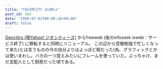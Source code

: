```yaml
---
title: "YASIMCITY 2ndMix"
post_id: 363
date: "1999-07-01T00:00:26+09:00"
draft: false
---
```



[Geocitirs (現Yahoo! ジオシティーズ)](http://geocities.yahoo.co.jp/) からfreeweb (後のinfoseek isweb：サービス終了) に移転すると同時にリニューアル。 この辺から受験勉強で忙しくなって来た(とは言うものの今の自分よりはよっぽど暇だった)為、グラフィックとかは使いまわし。バカの一つ覚えみたいにフレームを使っていた。ぶっちゃけ、まだ支配人として厨房だった頃である。
